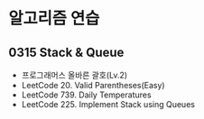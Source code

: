 # 알고리즘 연습

## 0315 Stack & Queue
- 프로그래머스 올바른 괄호(Lv.2)
- LeetCode 20. Valid Parentheses(Easy)
- LeetCode 739. Daily Temperatures
- LeetCode 225. Implement Stack using Queues
